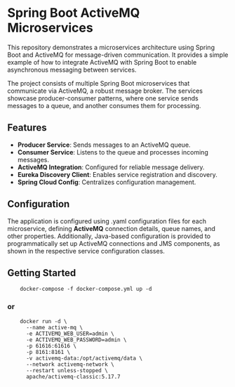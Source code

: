 # Spring Boot ActiveMQ Microservices

This repository demonstrates a microservices architecture using Spring Boot and ActiveMQ for message-driven
communication. It provides a simple example of how to integrate ActiveMQ with Spring Boot to enable
asynchronous messaging between services.

The project consists of multiple Spring Boot microservices that communicate via ActiveMQ, a robust message
broker. The services showcase producer-consumer patterns, where one service sends messages to a queue,
and another consumes them for processing.

## Features

- **Producer Service**: Sends messages to an ActiveMQ queue.
- **Consumer Service**: Listens to the queue and processes incoming messages.
- **ActiveMQ Integration**: Configured for reliable message delivery.
- **Eureka Discovery Client**: Enables service registration and discovery.
- **Spring Cloud Config**: Centralizes configuration management.

## Configuration

The application is configured using .yaml configuration files for each microservice, defining **ActiveMQ**
connection details, queue names, and other properties. Additionally, Java-based configuration is provided to
programmatically set up ActiveMQ connections and JMS components, as shown in the respective service
configuration classes.

## Getting Started

```shell
    docker-compose -f docker-compose.yml up -d
```

### or

```shell
    docker run -d \
      --name active-mq \
      -e ACTIVEMQ_WEB_USER=admin \
      -e ACTIVEMQ_WEB_PASSWORD=admin \
      -p 61616:61616 \
      -p 8161:8161 \
      -v activemq-data:/opt/activemq/data \
      --network activemq-network \
      --restart unless-stopped \
      apache/activemq-classic:5.17.7
```

